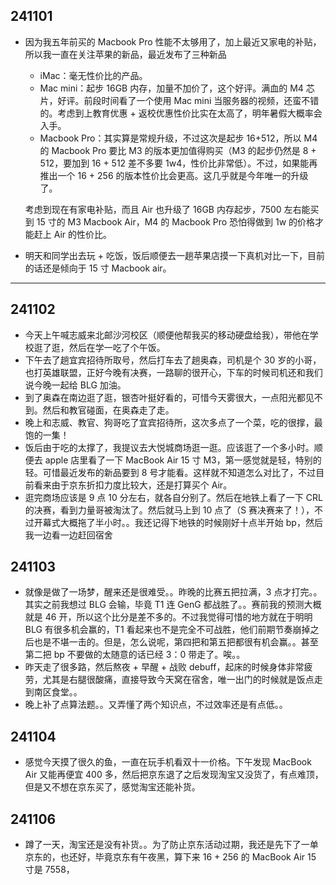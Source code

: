 ## 241101

-   因为我五年前买的 Macbook Pro 性能不太够用了，加上最近又家电的补贴，所以我一直在关注苹果的新品，最近发布了三种新品

    -   iMac：毫无性价比的产品。
    -   Mac mini：起步 16GB 内存，加量不加价了，这个好评。满血的 M4 芯片，好评。前段时间看了一个使用 Mac mini 当服务器的视频，还蛮不错的。考虑到上教育优惠 + 返校优惠性价比实在太高了，明年暑假大概率会入手。
    -   Macbook Pro：其实算是常规升级，不过这次是起步 16+512，所以 M4 的 Macbook Pro 要比 M3 的版本更加值得购买（M3 的起步仍然是 8 + 512，要加到 16 + 512 差不多要 1w4，性价比非常低）。不过，如果能再推出一个 16 + 256 的版本性价比会更高。这几乎就是今年唯一的升级了。

    考虑到现在有家电补贴，而且 Air 也升级了 16GB 内存起步，7500 左右能买到 15 寸的 M3 Macbook Air，M4 的 Macbook Pro 恐怕得做到 1w 的价格才能赶上 Air 的性价比。

-   明天和同学出去玩 + 吃饭，饭后顺便去一趟苹果店摸一下真机对比一下，目前的话还是倾向于 15 寸 Macbook air。

---

## 241102

-   今天上午喊志威来北邮沙河校区（顺便他帮我买的移动硬盘给我），带他在学校逛了逛，然后在学一吃了个午饭。
-   下午去了趟宜宾招待所取号，然后打车去了趟奥森，司机是个 30 岁的小哥，也打英雄联盟，正好今晚有决赛，一路聊的很开心，下车的时候司机还和我们说今晚一起给 BLG 加油。
-   到了奥森在南边逛了逛，银杏叶挺好看的，可惜今天雾很大，一点阳光都见不到。然后和教官碰面，在奥森走了走。
-   晚上和志威、教官、狗哥吃了宜宾招待所，这次多点了一个菜，吃的很撑，最饱的一集！
-   饭后由于吃的太撑了，我提议去大悦城商场逛一逛。应该逛了一个多小时。顺便去 apple 店里看了一下 MacBook Air 15 寸 M3，第一感觉就是轻，特别的轻。可惜最近发布的新品要到 8 号才能看。这样就不知道怎么对比了，不过目前看来由于京东折扣力度比较大，还是打算买个 Air。
-   逛完商场应该是 9 点 10 分左右，就各自分别了。然后在地铁上看了一下 CRL 的决赛，看到力量哥被淘汰了。然后就马上到 10 点了（S 赛决赛来了！），不过开幕式大概拖了半小时。。我还记得下地铁的时候刚好十点半开始 bp，然后我一边看一边赶回宿舍

## 241103

-   就像是做了一场梦，醒来还是很难受。。昨晚的比赛五把拉满，3 点才打完。。其实之前我想过 BLG 会输，毕竟 T1 连 GenG 都战胜了。。赛前我的预测大概就是 46 开，所以这个比分是差不多的。不过我觉得可惜的地方就在于明明 BLG 有很多机会赢的，T1 看起来也不是完全不可战胜，他们前期节奏崩掉之后也是不堪一击的。但是，怎么说呢，第四把和第五把都很有机会赢。。甚至第二把 bp 不要做的太随意的话已经 3：0 带走了。唉。。
-   昨天走了很多路，然后熬夜 + 早醒 + 战败 debuff，起床的时候身体非常疲劳，尤其是右腿很酸痛，直接导致今天窝在宿舍，唯一出门的时候就是饭点走到南区食堂。。
-   晚上补了点算法题。。又弄懂了两个知识点，不过效率还是有点低。。

## 241104

-   感觉今天摸了很久的鱼，一直在玩手机看双十一价格。下午发现 MacBook Air 又能再便宜 400 多，然后把京东退了之后发现淘宝又没货了，有点难顶，但是又不想在京东买了，感觉淘宝还能补货。

## 241106

-   蹲了一天，淘宝还是没有补货。。为了防止京东活动过期，我还是先下了一单京东的，也还好，毕竟京东有午夜黑，算下来 16 + 256 的 MacBook Air 15 寸是 7558，